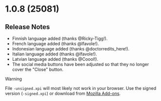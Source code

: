 # 1.0.8 (25081)

## Release Notes

- Finnish language added (thanks @Ricky-Tigg!).
- French language added (thanks @lfavole!).
- Indonesian language added (thanks @doctorredits_here!).
- Italian language added (thanks @lfavole!).
- Latvian language added (thanks @Coool!).
- The social media buttons have been adjusted so that they no longer cover the "Close" button.

> [!WARNING]
> File `-unsigned.xpi` will most likely not work in your browser. Use the signed version (`-signed.xpi`) or download from [Mozilla Add-ons](https://addons.mozilla.org/firefox/addon/redirecttube/).
